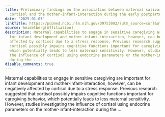 ```yaml
---
title: Preliminary findings on the association between maternal salivary and hair
  cortisol and the mother-infant-interaction during the early postpartum period
date: '2025-01-03'
linkTitle: https://pubmed.ncbi.nlm.nih.gov/39753002/?utm_source=curl&utm_medium=rss&utm_campaign=pubmed-2&utm_content=1FakS-2QOkCT8HsMOQP1bCRQ4YzyumYOmxmF0moLsQ3dFB1E9V&fc=20220326224207&ff=20250104170649&v=2.18.0.post9+e462414
source: heidelberg[Affiliation]
description: Maternal capabilities to engage in sensitive caregiving are important
  for infant development and mother-infant-interaction, however, can be negatively
  affected by cortisol due to a stress response. Previous research suggested that
  cortisol possibly impairs cognitive functions important for caregiving behavior,
  which potentially leads to less maternal sensitivity. However, studies investigating
  the influence of cortisol using endocrine parameters on the mother-infant-interaction
  during the ...
disable_comments: true
---
```

Maternal capabilities to engage in sensitive caregiving are important for infant development and mother-infant-interaction, however, can be negatively affected by cortisol due to a stress response. Previous research suggested that cortisol possibly impairs cognitive functions important for caregiving behavior, which potentially leads to less maternal sensitivity. However, studies investigating the influence of cortisol using endocrine parameters on the mother-infant-interaction during the ...